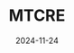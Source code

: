---
title: MTCRE
description: MikroTik Certified Routing Engineer
issuer: mikrotik.com
certificateUrl: https://mikrotik.com/training/certificates/c390416ca0b770bb15f5
certificatePreview: ./cert/mtcre.pdf
tech: ['Mikrotik', 'Network']
showInCertificates: true
date: '2024-11-24'
---